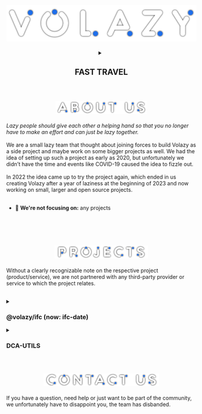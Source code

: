 <html>
    <body>
        <h2 align="center">
            <img src="https://raw.githubusercontent.com/Volazy/.github/main/src/title_large_shadow.png" style="object-fit: cover; pointer-events: none;">
        </h2>
        <details align="center">
            <summary><h2></h2><h2>FAST TRAVEL</h2></summary>
            <p align="center">
                <a href="#------------------------------------------------------------------------------------------------------------" style="padding: 10px"> • Home </a>
                <a href="#--------------------" style="padding: 10px"> • About </a>
                <a href="#---------------------1" style="padding: 10px"> • Projects </a>
                <!-- <a href="#---------------------2" style="padding: 10px"> • Repositories </a> -->
                <a href="#---------------------2" style="padding: 10px"> • Contact </a>
            </p>
        </details>
        <br>
        <h2 align="center">
            <img src="https://raw.githubusercontent.com/Volazy/.github/main/src/about.png" style="height: 35px; object-fit: cover; pointer-events: none;">
        </h2>
        <p><i>Lazy people should give each other a helping hand so that you no longer have to make an effort and can just be lazy together.</i><br><br>We are a small lazy team that thought about joining forces to build Volazy as a side project and maybe work on some bigger projects as well. We had the idea of setting up such a project as early as 2020, but unfortunately we didn’t have the time and events like COVID-19 caused the idea to fizzle out.<br><br>In 2022 the idea came up to try the project again, which ended in us creating Volazy after a year of laziness at the beginning of 2023 and now working on small, larger and open source projects.<br><br>
        <ul>
            <li>🎯 <b>We're not focusing on:</b> any projects</li>
        </ul>
        <br>
        </p>
        <br>
        <h2 align="center">
            <img src="https://raw.githubusercontent.com/Volazy/.github/main/src/projects.png" style="height: 35px; object-fit: cover; pointer-events: none;">
        </h2>
        <p>Without a clearly recognizable note on the respective project (product/service), we are not partnered with any third-party provider or service to which the project relates.</p>
        <br>
        <details>
            <summary><h3>@volazy/ifc (now: ifc-date)</h3></summary>
            <p>
                <a title="Your NodeJS project needs at least NodeJS 16.x" href="https://nodejs.org/" target="_blank" rel="noopener noreferrer"><img src="https://img.shields.io/badge/NODE->16.X-black?style=for-the-badge&logo=node.js&color=0075ff&labelColor=191919&logoColor=white" style="max-width: 100%; object-fit: cover; pointer-events: none;"></a>    <a title="Your npm needs to be at least Version 8.19.4" href="https://nodejs.org/" target="_blank" rel="noopener noreferrer"><img src="https://img.shields.io/badge/NPM->8.19.4-black?style=for-the-badge&logo=npm&color=0075ff&labelColor=191919&logoColor=white" style="max-width: 100%; object-fit: cover; pointer-events: none;"></a><br>
                <br>This project will be continued by <a href="https://github.com/Neclaex">@Neclaex</a>. You can find the project here: <a href="https://github.com/Neclaex/ifc-date#readme">Neclaex/ifc-date</a>
            </p>
        </details>
        <details>
            <summary><h3>DCA-UTILS</h3></summary>
            <p>
                <a title="Your NodeJS project needs at least NodeJS 18.x" href="https://nodejs.org/" target="_blank" rel="noopener noreferrer"><img src="https://img.shields.io/badge/NODE->18.X-black?style=for-the-badge&logo=node.js&color=0075ff&labelColor=191919&logoColor=white" style="max-width: 100%; object-fit: cover; pointer-events: none;"></a><br>
                <br>Unfortunately we have stopped working on all projects
            </p>
        </details>
        <br>
        <!-- <h2 align="center">
            <img src="https://raw.githubusercontent.com/Volazy/.github/main/src/repos.png" style="height: 35px; object-fit: cover; pointer-events: none;">
        </h2>
        <p align="center">These are our repositories that we love the most. <a href="https://github.com/orgs/Volazy/repositories" target="_blank" rel="noopener noreferrer">Find more here!</a><br><br>
            <a href="#"><img src="https://github-readme-stats.vercel.app/api/pin/?username=Volazy&theme=github_dark&border_color=30363d&repo=.github" style="max-width: 100%; margin: 10px;"></a>
        </p><br> -->
        <h2 align="center">
            <img src="https://raw.githubusercontent.com/Volazy/.github/main/src/contact.png" style="height: 35px; object-fit: cover; pointer-events: none;">
        </h2>
        <p>If you have a question, need help or just want to be part of the community, we unfortunately have to disappoint you, the team has disbanded.</p>
    </body>
</html>
